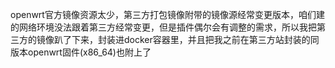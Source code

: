 openwrt官方镜像资源太少，第三方打包镜像附带的镜像源经常变更版本，咱们建的网络环境没法跟着第三方经常变更，但是插件偶尔会有调整的需求，所以我把第三方的镜像趴了下来，封装进docker容器里，并且把我之前在第三方站封装的同版本openwrt固件(x86_64)也附上了
